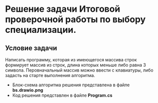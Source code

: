 # Решение задачи Итоговой проверочной работы по выбору специализации.

## Условие задачи
Написать программу, которая из имеющегося массива строк формирует массив из строк, длина которых меньше либо равна 3 символа. Перовначальный массив можно ввести с клавиатуры, либо задасть на старте выполнения алгоритма.

* Блок-схема алгоритма решения представлена в файле **bs.drawio.png**
* Код решения представлен в файле  **Program.cs**